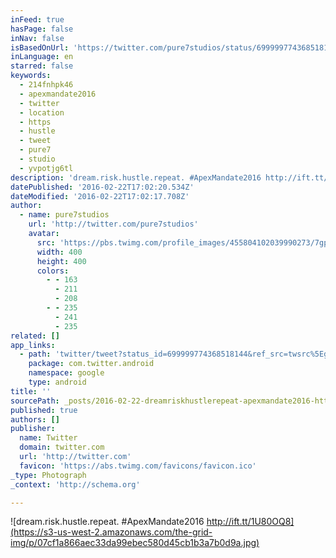 ```yaml
---
inFeed: true
hasPage: false
inNav: false
isBasedOnUrl: 'https://twitter.com/pure7studios/status/699999774368518144'
inLanguage: en
starred: false
keywords:
  - 214fnhpk46
  - apexmandate2016
  - twitter
  - location
  - https
  - hustle
  - tweet
  - pure7
  - studio
  - yvpotjg6tl
description: 'dream.risk.hustle.repeat. #ApexMandate2016 http://ift.tt/1U80OQ8'
datePublished: '2016-02-22T17:02:20.534Z'
dateModified: '2016-02-22T17:02:17.708Z'
author:
  - name: pure7studios
    url: 'http://twitter.com/pure7studios'
    avatar:
      src: 'https://pbs.twimg.com/profile_images/455804102039990273/7gpOFG9Q_400x400.jpeg'
      width: 400
      height: 400
      colors:
        - - 163
          - 211
          - 208
        - - 235
          - 241
          - 235
related: []
app_links:
  - path: 'twitter/tweet?status_id=699999774368518144&ref_src=twsrc%5Egoogle%7Ctwcamp%5Eandroidseo%7Ctwgr%5Estatus%7Ctwterm%5E699999774368518144'
    package: com.twitter.android
    namespace: google
    type: android
title: ''
sourcePath: _posts/2016-02-22-dreamriskhustlerepeat-apexmandate2016-httpifttt1u8.md
published: true
authors: []
publisher:
  name: Twitter
  domain: twitter.com
  url: 'http://twitter.com'
  favicon: 'https://abs.twimg.com/favicons/favicon.ico'
_type: Photograph
_context: 'http://schema.org'

---
```

![dream.risk.hustle.repeat. #ApexMandate2016 http://ift.tt/1U80OQ8](https://s3-us-west-2.amazonaws.com/the-grid-img/p/07cf1a866aec33da99ebec580d45cb1b3a7b0d9a.jpg)